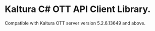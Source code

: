 # Kaltura C# OTT API Client Library.
Compatible with Kaltura OTT server version 5.2.6.13649 and above.
